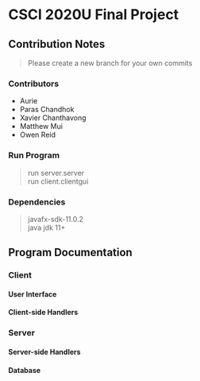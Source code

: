 # CSCI 2020U Final Project

## Contribution Notes  

> Please create a new branch for your own commits

### Contributors  

- Aurie  
- Paras Chandhok  
- Xavier Chanthavong  
- Matthew Mui  
- Owen Reid  

### Run Program  

> run server.server  
> run client.clientgui  

### Dependencies  

> javafx-sdk-11.0.2  
> java jdk 11+  

## Program Documentation  

### Client  

#### User Interface  

#### Client-side Handlers  

### Server  

#### Server-side Handlers  

#### Database  
